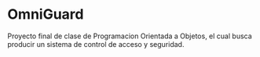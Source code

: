 # OmniGuard
Proyecto final de clase de Programacion Orientada a Objetos, el cual busca producir un sistema de control de acceso y seguridad. 
